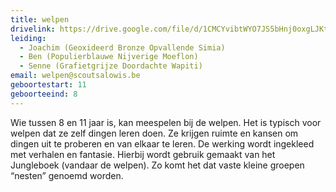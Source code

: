 ```yaml
---
title: welpen
drivelink: https://drive.google.com/file/d/1CMCYvibtWYO7JS5bHnj0oxgLJKtDoq5_/preview
leiding:
  - Joachim (Geoxideerd Bronze Opvallende Simia)
  - Ben (Populierblauwe Nijverige Moeflon)
  - Senne (Grafietgrijze Doordachte Wapiti)
email: welpen@scoutsalowis.be
geboortestart: 11
geboorteeind: 8
---
```


Wie tussen 8 en 11 jaar is, kan meespelen bij de welpen.
Het is typisch voor welpen dat ze zelf dingen leren doen.
Ze krijgen ruimte en kansen om dingen uit te proberen en van elkaar te leren.
De werking wordt ingekleed met verhalen en fantasie.
Hierbij wordt gebruik gemaakt van het Jungleboek (vandaar de welpen).
Zo komt het dat vaste kleine groepen “nesten” genoemd worden.
